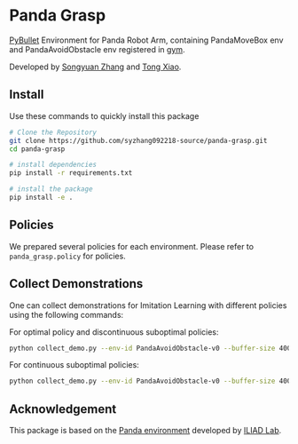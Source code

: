 # Panda Grasp

[PyBullet](https://pybullet.org/wordpress/) Environment for Panda Robot Arm, containing PandaMoveBox env and PandaAvoidObstacle env registered in [gym](https://gym.openai.com/).

Developed by [Songyuan Zhang](https://syzhang092218-source.github.io/) and [Tong Xiao](https://tongxiao2000.github.io/).

## Install

Use these commands to quickly install this package

```bash
# Clone the Repository
git clone https://github.com/syzhang092218-source/panda-grasp.git
cd panda-grasp

# install dependencies
pip install -r requirements.txt

# install the package
pip install -e .
```

## Policies

We prepared several policies for each environment. Please refer to ```panda_grasp.policy``` for policies. 

## Collect Demonstrations

One can collect demonstrations for Imitation Learning with different policies using the following commands:

For optimal policy and discontinuous suboptimal policies:

```bash
python collect_demo.py --env-id PandaAvoidObstacle-v0 --buffer-size 40000 --policy expert --std 0.05 --seed 0
```

For continuous suboptimal policies:

```bash
python collect_demo.py --env-id PandaAvoidObstacle-v0 --buffer-size 40000 --policy base --continuous --std 0.05 --seed 0
```

## Acknowledgement 

This package is based on the [Panda environment](https://github.com/dylan-losey/panda-env) developed by [ILIAD Lab](http://iliad.stanford.edu/).
